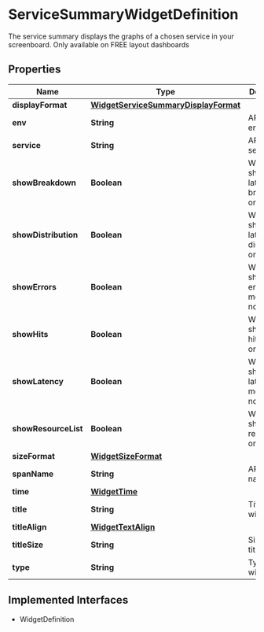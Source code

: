 

# ServiceSummaryWidgetDefinition

The service summary displays the graphs of a chosen service in your screenboard. Only available on FREE layout dashboards
## Properties

Name | Type | Description | Notes
------------ | ------------- | ------------- | -------------
**displayFormat** | [**WidgetServiceSummaryDisplayFormat**](WidgetServiceSummaryDisplayFormat.md) |  |  [optional]
**env** | **String** | APM environment | 
**service** | **String** | APM service | 
**showBreakdown** | **Boolean** | Whether to show the latency breakdown or not |  [optional]
**showDistribution** | **Boolean** | Whether to show the latency distribution or not |  [optional]
**showErrors** | **Boolean** | Whether to show the error metrics or not |  [optional]
**showHits** | **Boolean** | Whether to show the hits metrics or not |  [optional]
**showLatency** | **Boolean** | Whether to show the latency metrics or not |  [optional]
**showResourceList** | **Boolean** | Whether to show the resource list or not |  [optional]
**sizeFormat** | [**WidgetSizeFormat**](WidgetSizeFormat.md) |  |  [optional]
**spanName** | **String** | APM span name | 
**time** | [**WidgetTime**](WidgetTime.md) |  |  [optional]
**title** | **String** | Title of the widget |  [optional]
**titleAlign** | [**WidgetTextAlign**](WidgetTextAlign.md) |  |  [optional]
**titleSize** | **String** | Size of the title |  [optional]
**type** | **String** | Type of the widget |  [readonly]


## Implemented Interfaces

* WidgetDefinition


